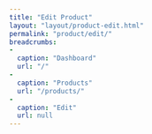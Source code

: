 ```yaml
---
title: "Edit Product"
layout: "layout/product-edit.html"
permalink: "product/edit/"
breadcrumbs:
-
  caption: "Dashboard"
  url: "/"
-
  caption: "Products"
  url: "/products/"
-
  caption: "Edit"
  url: null
---
```

